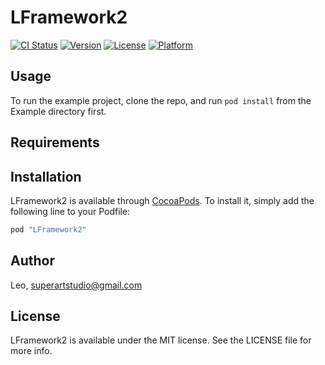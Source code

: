 # LFramework2

[![CI Status](http://img.shields.io/travis/Leo/LFramework2.svg?style=flat)](https://travis-ci.org/Leo/LFramework2)
[![Version](https://img.shields.io/cocoapods/v/LFramework2.svg?style=flat)](http://cocoapods.org/pods/LFramework2)
[![License](https://img.shields.io/cocoapods/l/LFramework2.svg?style=flat)](http://cocoapods.org/pods/LFramework2)
[![Platform](https://img.shields.io/cocoapods/p/LFramework2.svg?style=flat)](http://cocoapods.org/pods/LFramework2)

## Usage

To run the example project, clone the repo, and run `pod install` from the Example directory first.

## Requirements

## Installation

LFramework2 is available through [CocoaPods](http://cocoapods.org). To install
it, simply add the following line to your Podfile:

```ruby
pod "LFramework2"
```

## Author

Leo, superartstudio@gmail.com

## License

LFramework2 is available under the MIT license. See the LICENSE file for more info.
